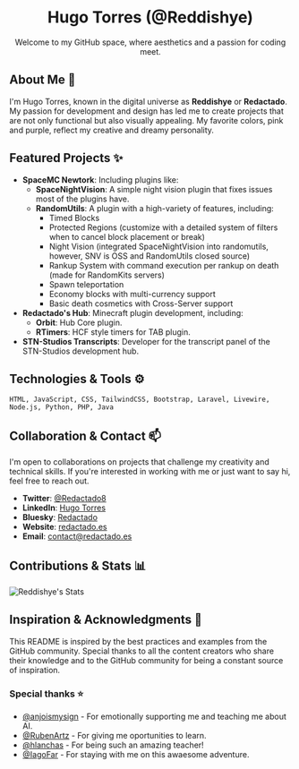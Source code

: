 <div align="center">

# Hugo Torres (@Reddishye)

Welcome to my GitHub space, where aesthetics and a passion for coding meet.

</div>

## About Me :star2:

I'm Hugo Torres, known in the digital universe as **Reddishye** or **Redactado**. My passion for development and design has led me to create projects that are not only functional but also visually appealing. My favorite colors, pink and purple, reflect my creative and dreamy personality.

## Featured Projects ✨

- **SpaceMC Newtork**: Including plugins like:
  - **SpaceNightVision**: A simple night vision plugin that fixes issues most of the plugins have.
  - **RandomUtils**: A plugin with a high-variety of features, including:
      - Timed Blocks
      - Protected Regions (customize with a detailed system of filters when to cancel block placement or break)
      - Night Vision (integrated SpaceNightVision into randomutils, however, SNV is OSS and RandomUtils closed source)
      - Rankup System with command execution per rankup on death (made for RandomKits servers)
      - Spawn teleportation
      - Economy blocks with multi-currency support
      - Basic death cosmetics with Cross-Server support
- **Redactado's Hub**: Minecraft plugin development, including:
  - **Orbit**: Hub Core plugin.
  - **RTimers**: HCF style timers for TAB plugin.
- **STN-Studios Transcripts**: Developer for the transcript panel of the STN-Studios development hub.

## Technologies & Tools ⚙️

```text
HTML, JavaScript, CSS, TailwindCSS, Bootstrap, Laravel, Livewire, Node.js, Python, PHP, Java
```

## Collaboration & Contact 📫

I'm open to collaborations on projects that challenge my creativity and technical skills. If you're interested in working with me or just want to say hi, feel free to reach out.

- **Twitter**: [@Redactado8](https://twitter.com/Redactado8)
- **LinkedIn**: [Hugo Torres](https://linkedin.com/in/hugo-torres-66a9a1263)
- **Bluesky**: [Redactado](https://bsky.app/profile/redactado.es)
- **Website**: [redactado.es](https://redactado.es)
- **Email**: [contact@redactado.es](mailto:contact@redactado.es)

## Contributions & Stats :bar_chart:

![Reddishye's Stats](https://github-readme-stats.vercel.app/api?username=Reddishye&theme=tokyonight&show_icons=true&hide_border=true&count_private=true)

## Inspiration & Acknowledgments 🙏

This README is inspired by the best practices and examples from the GitHub community. Special thanks to all the content creators who share their knowledge and to the GitHub community for being a constant source of inspiration.

### Special thanks ⭐
- [@anjoismysign](https://github.com/anjoismysign) - For emotionally supporting me and teaching me about AI.
- [@RubenArtz](https://github.com/RubenArtz) - For giving me oportunities to learn.
- [@hlanchas](https://github.com/hlanchas) - For being such an amazing teacher!
- [@IagoFar](https://github.com/IagoFar) - For staying with me on this awaesome adventure.
